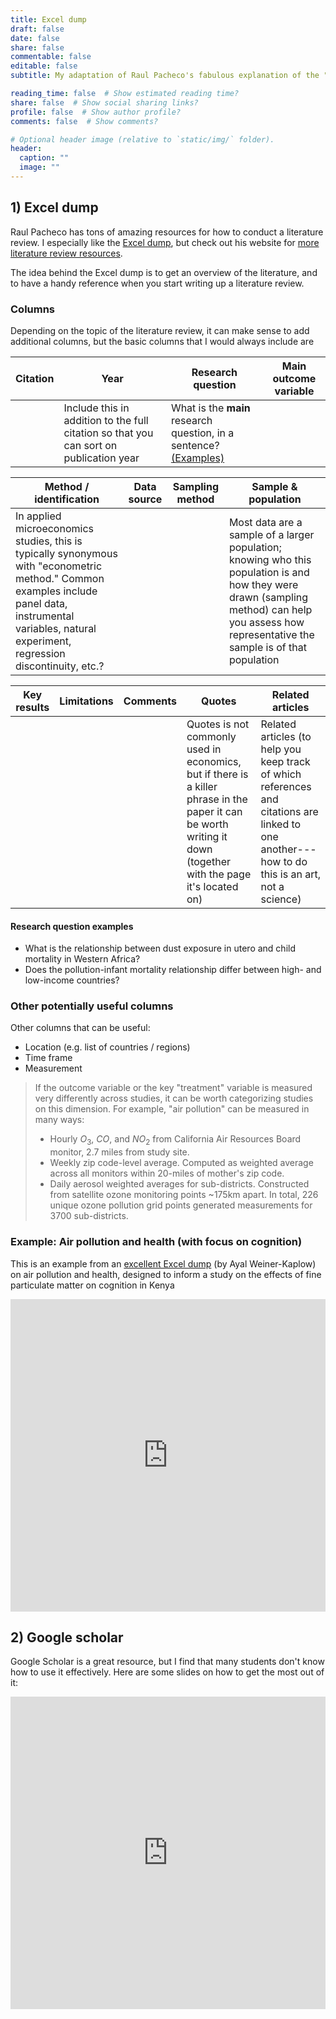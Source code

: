 ```yaml
---
title: Excel dump
draft: false
date: false
share: false
commentable: false
editable: false
subtitle: My adaptation of Raul Pacheco's fabulous explanation of the "Conceptual Synthesis Excel Dump" + some tips on using google scholar effectively

reading_time: false  # Show estimated reading time?
share: false  # Show social sharing links?
profile: false  # Show author profile?
comments: false  # Show comments?

# Optional header image (relative to `static/img/` folder).
header:
  caption: ""
  image: ""
---
```

## 1) Excel dump

Raul Pacheco has tons of amazing resources for how to conduct a literature review. I especially like the [Excel dump](http://www.raulpacheco.org/2016/06/synthesizing-different-bodies-of-work-in-your-literature-review-the-conceptual-synthesis-excel-dump-technique/), but check out his website for [more literature review resources](http://www.raulpacheco.org/resources/literature-reviews/).


The idea behind the Excel dump is to get an overview of the literature, and to have a handy reference when you start writing up a literature review.

### Columns
Depending on the topic of the literature review, it can make sense to add additional columns, but the basic columns that I would always include are

| Citation | Year | Research question | Main outcome variable |
| --- | --- | --- | --- |
| | Include this in addition to the full citation so that you can sort on publication year | What is the **main** research question, in a sentence? [(Examples)](#research-question-examples) | |


| Method / identification | Data source | Sampling method | Sample & population |
| --- | --- | --- | --- |
In applied microeconomics studies, this is typically synonymous with "econometric method." Common examples include panel data, instrumental variables, natural experiment, regression discontinuity, etc.?| | | Most data are a sample of a larger population; knowing who this population is and how they were drawn (sampling method) can help you assess how representative the sample is of that population |

| Key results | Limitations | Comments | Quotes | Related articles |
| --- | --- | --- | --- | --- |
| | | | Quotes is not commonly used in economics, but if there is a killer phrase in the paper it can be worth writing it down (together with the page it's located on) | Related articles (to help you keep track of which references and citations are linked to one another---how to do this is an art, not a science) |

#### Research question examples
* What is the relationship between dust exposure in utero and child mortality in Western Africa?
*  Does the pollution-infant mortality relationship differ between high- and low-income countries?

### Other potentially useful columns
Other columns that can be useful:
* Location (e.g. list of countries / regions)
* Time frame
* Measurement
> If the outcome variable or the key "treatment" variable is measured very differently across studies, it can be worth categorizing studies on this dimension. For example, "air pollution" can be measured in many ways:
> * Hourly $O_{3}$, $CO$, and $NO_{2}$ from California Air Resources Board monitor, 2.7 miles from study site.
> * Weekly zip code-level average. Computed as weighted average across all monitors within 20-miles of mother's zip code.
> * Daily aerosol weighted averages for sub-districts. Constructed from satellite ozone monitoring points ~175km apart. In total, 226 unique ozone pollution grid points generated measurements for 3700 sub-districts.

### Example: Air pollution and health (with focus on cognition)

This is an example from an [excellent Excel dump](https://docs.google.com/spreadsheets/d/1DXufsPnQLyOyV4YsJvJR2fTZji_4pN8Pts5qNax3ESU/edit?usp=sharing) (by Ayal Weiner-Kaplow) on air pollution and health, designed to inform a study on the effects of fine particulate matter on cognition in Kenya

<iframe width="100%" height="500px;" src="https://docs.google.com/spreadsheets/d/e/2PACX-1vSX0cZ8bX76nBnzzyS7EOPGBZ1HxFaWC8n5Imc-FUd0_nnYZUHMSlY-D4_c0sK6JaZak_3TlAgz4bHm/pubhtml?gid=0&amp;single=true&amp;widget=true&amp;headers=true" frameborder="0" webkitallowfullscreen mozallowfullscreen allowfullscreen></iframe>


## 2) Google scholar

Google Scholar is a great resource, but I find that many students don't know how to use it effectively. Here are some slides on how to get the most out of it:

<iframe src="https://slides.com/emiliatjernstrom/finding-sources/embed" width="100%" height="500px;" scrolling="no" frameborder="0" webkitallowfullscreen mozallowfullscreen allowfullscreen></iframe>
